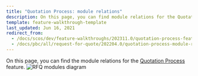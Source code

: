 ```yaml
---
title: "Quotation Process: module relations"
description: On this page, you can find module relations for the Quotation Process feature.
template: feature-walkthrough-template
last_updated: Jun 16, 2021
redirect_from:
  - /docs/scos/dev/feature-walkthroughs/202311.0/quotation-process-feature-walkthrough/quotation-process-module-relations.html
  - /docs/pbc/all/request-for-quote/202204.0/quotation-process-module-relations.html
---
```


On this page, you can find the module relations for the [Quotation Process](/docs/pbc/all/request-for-quote/{{site.version}}/request-for-quote.html) feature.
![RFQ modules diagram](https://spryker.s3.eu-central-1.amazonaws.com/docs/Features/Workflow+%26+Process+Management/Quotation+process+and+RFQ/Quotation+Process+%26+RFQ+Feature+Overview/request-for-quote-module-diagram.png)

